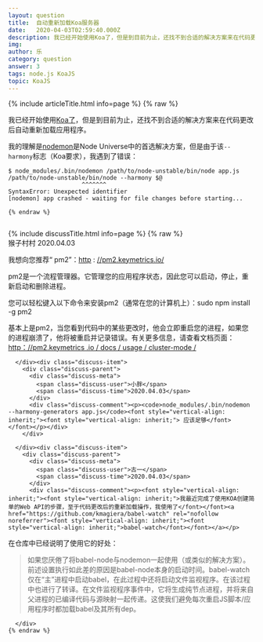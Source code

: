 ```yaml
---
layout: question
title:  自动重新加载Koa服务器
date:   2020-04-03T02:59:40.000Z
description: 我已经开始使用Koa了，但是到目前为止，还找不到合适的解决方案来在代码更改后自动重新加载应用程序。我的理解是nodemon是Node Universe...
img: 
author: 乐
category: question
answer: 3
tags: node.js KoaJS
topic: KoaJS
---
```

<div class="article-root">
  <div class="article">
    {% include articleTitle.html info=page %}
    {% raw %}
    <div class="article-content"><p><font style="vertical-align: inherit;"><font style="vertical-align: inherit;">我已经开始使用</font></font><a href="http://koajs.com" rel="noreferrer"><font style="vertical-align: inherit;"><font style="vertical-align: inherit;">Koa了</font></font></a><font style="vertical-align: inherit;"><font style="vertical-align: inherit;">，但是到目前为止，还找不到合适的解决方案来在代码更改后自动重新加载应用程序。</font></font></p>

<p><font style="vertical-align: inherit;"><font style="vertical-align: inherit;">我的理解是</font></font><a href="http://nodemon.io" rel="noreferrer"><font style="vertical-align: inherit;"><font style="vertical-align: inherit;">nodemon</font></font></a><font style="vertical-align: inherit;"><font style="vertical-align: inherit;">是Node Universe中的首选解决方案，但是由于该</font></font><code>--harmony</code><font style="vertical-align: inherit;"><font style="vertical-align: inherit;">标志（Koa要求）</font><font style="vertical-align: inherit;">，我遇到了错误</font><font style="vertical-align: inherit;">：</font></font></p>

<pre><code>$ node_modules/.bin/nodemon /path/to/node-unstable/bin/node app.js<font></font>
/path/to/node-unstable/bin/node --harmony $@<font></font>
                     ^^^^^^^<font></font>
SyntaxError: Unexpected identifier<font></font>
[nodemon] app crashed - waiting for file changes before starting...<font></font>
</code></pre></div>
    {% endraw %}
  </div>
  <p style="height: 0;width:0;overflow: hidden;"> 第3946篇《自动重新加载Koa服务器》来自Winter(https://github.com/aiyld/aiyld.github.io)的站点</p>
  <div class="discuss-wrapper">
    {% include discussTitle.html info=page %}
    {% raw %}
    <div class="discuss-item">
        <div class="discuss-parent">
          <div class="discuss-meta">
            <span class="discuss-user">猴子村村</span>
            <span class="discuss-time">2020.04.03</span>
          </div>
          <div class="discuss-comment"><p><font style="vertical-align: inherit;"><font style="vertical-align: inherit;">我想向您推荐“ pm2”：</font><a href="http://pm2.keymetrics.io/" rel="nofollow noreferrer"><font style="vertical-align: inherit;">http</font></a><font style="vertical-align: inherit;"> : </font></font><a href="http://pm2.keymetrics.io/" rel="nofollow noreferrer"><font style="vertical-align: inherit;"><font style="vertical-align: inherit;">//pm2.keymetrics.io/</font></font></a></p>

<p><font style="vertical-align: inherit;"><font style="vertical-align: inherit;">pm2是一个流程管理器。</font><font style="vertical-align: inherit;">它管理您的应用程序状态，因此您可以启动，停止，重新启动和删除进程。</font></font></p>

<p><font style="vertical-align: inherit;"><font style="vertical-align: inherit;">您可以轻松键入以下命令来安装pm2（通常在您的计算机上）：sudo npm install -g pm2</font></font></p>

<p><font style="vertical-align: inherit;"><font style="vertical-align: inherit;">基本上是pm2，当您看到代码中的某些更改时，他会立即重启您的进程，如果您的进程崩溃了，他将被重启并记录错误。有关更多信息，请查看文档页面：
 </font></font><a href="http://pm2.keymetrics.io/docs/usage/cluster-mode/" rel="nofollow noreferrer"><font style="vertical-align: inherit;"><font style="vertical-align: inherit;">http：//pm2.keymetrics .io / docs / usage / cluster-mode /</font></font></a> </p></div>
        </div>
        
      </div><div class="discuss-item">
        <div class="discuss-parent">
          <div class="discuss-meta">
            <span class="discuss-user">小胖</span>
            <span class="discuss-time">2020.04.03</span>
          </div>
          <div class="discuss-comment"><p><code>node_modules/.bin/nodemon --harmony-generators app.js</code><font style="vertical-align: inherit;"><font style="vertical-align: inherit;"> 应该足够</font></font></p></div>
        </div>
        
      </div><div class="discuss-item">
        <div class="discuss-parent">
          <div class="discuss-meta">
            <span class="discuss-user">古一</span>
            <span class="discuss-time">2020.04.03</span>
          </div>
          <div class="discuss-comment"><p><font style="vertical-align: inherit;"><font style="vertical-align: inherit;">我最近完成了使用KOA创建简单的Web API的步骤，至于代码更改后的重新加载操作，我使用了</font></font><a href="https://github.com/kmagiera/babel-watch" rel="nofollow noreferrer"><font style="vertical-align: inherit;"><font style="vertical-align: inherit;">babel-watch</font></font></a></p>

<p><font style="vertical-align: inherit;"><font style="vertical-align: inherit;">在仓库中已经说明了使用它的好处：</font></font></p>

<blockquote>
  <p><font style="vertical-align: inherit;"><font style="vertical-align: inherit;">如果您厌倦了将babel-node与nodemon一起使用（或类似的解决方案）。</font><font style="vertical-align: inherit;">前述设置执行如此差的原因是babel-node本身的启动时间。</font><font style="vertical-align: inherit;">babel-watch仅在“主”进程中启动babel，在此过程中还将启动文件监视程序。</font><font style="vertical-align: inherit;">在该过程中也进行了转译。</font><font style="vertical-align: inherit;">在文件监视程序事件中，它将生成纯节点进程，并将来自父进程的已编译代码与源映射一起传递。</font><font style="vertical-align: inherit;">这使我们避免每次重启JS脚本/应用程序时都加载babel及其所有dep。</font></font></p>
</blockquote></div>
        </div>
        
      </div>
    {% endraw %}
  </div>
<div>
